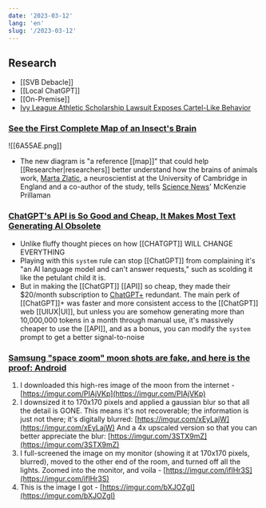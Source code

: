 ```yaml
---
date: '2023-03-12'
lang: 'en'
slug: '/2023-03-12'
---
```


## Research

- [[SVB Debacle]]
- [[Local ChatGPT]]
- [[On-Premise]]
- [Ivy League Athletic Scholarship Lawsuit Exposes Cartel-Like Behavior](https://www.bloomberg.com/opinion/articles/2023-03-11/ivy-league-athletic-scholarship-lawsuit-exposes-cartel-like-behavior)

### [See the First Complete Map of an Insect's Brain](https://www.smithsonianmag.com/smart-news/see-the-first-complete-map-of-an-insects-brain-180981778/)

![[6A55AE.png]]

- The new diagram is "a reference [[map]]" that could help [[Researcher|researchers]] better understand how the brains of animals work, [Marta Zlatic](https://www2.mrc-lmb.cam.ac.uk/group-leaders/t-to-z/marta-zlatic/), a neuroscientist at the University of Cambridge in England and a co-author of the study, tells [Science News](https://www.sciencenews.org/article/brain-insect-fruit-fly-detail-nerve-cell)' McKenzie Prillaman

### [ChatGPT's API is So Good and Cheap, It Makes Most Text Generating AI Obsolete](https://minimaxir.com/2023/03/new-chatgpt-overlord/)

- Unlike fluffy thought pieces on how [[CHATGPT]] WILL CHANGE EVERYTHING
- Playing with this `system` rule can stop [[ChatGPT]] from complaining it's "an AI language model and can't answer requests," such as scolding it like the petulant child it is.
- But in making the [[ChatGPT]] [[API]] so cheap, they made their $20/month subscription to [ChatGPT+](https://techcrunch.com/2023/02/01/openai-launches-chatgpt-plus-starting-at-20-per-month/) redundant. The main perk of [[ChatGPT]]+ was faster and more consistent access to the [[ChatGPT]] web [[UIUX|UI]], but unless you are somehow generating more than 10,000,000 tokens in a month through manual use, it's massively cheaper to use the [[API]], and as a bonus, you can modify the `system` prompt to get a better signal-to-noise

### [Samsung "space zoom" moon shots are fake, and here is the proof: Android](https://old.reddit.com/r/Android/comments/11nzrb0/samsung_space_zoom_moon_shots_are_fake_and_here/)

1. I downloaded this high-res image of the moon from the internet - [https://imgur.com/PIAjVKp](https://imgur.com/PIAjVKp)
2. I downsized it to 170x170 pixels and applied a gaussian blur so that all the detail is GONE. This means it's not recoverable; the information is just not there; it's digitally blurred: [https://imgur.com/xEyLajW](https://imgur.com/xEyLajW) And a 4x upscaled version so that you can better appreciate the blur: [https://imgur.com/3STX9mZ](https://imgur.com/3STX9mZ)
3. I full-screened the image on my monitor (showing it at 170x170 pixels, blurred), moved to the other end of the room, and turned off all the lights. Zoomed into the monitor, and voila - [https://imgur.com/ifIHr3S](https://imgur.com/ifIHr3S)
4. This is the image I got - [https://imgur.com/bXJOZgI](https://imgur.com/bXJOZgI)
